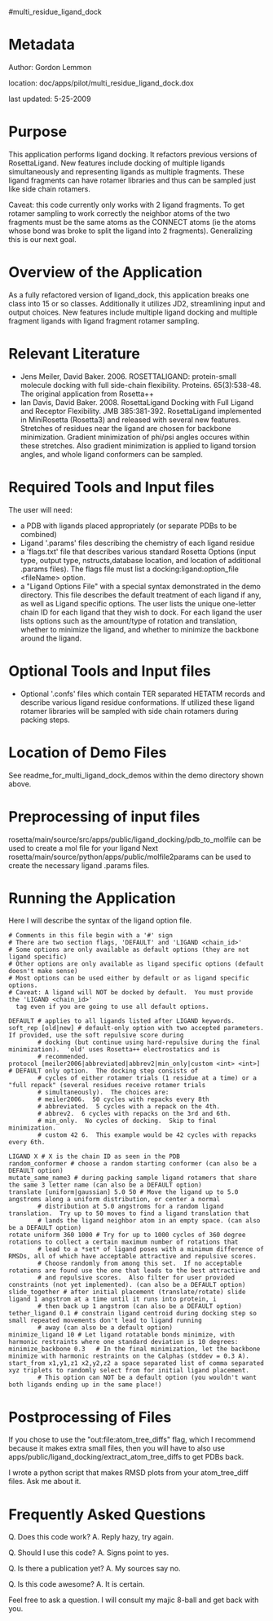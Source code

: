 #multi\_residue\_ligand\_dock

Metadata
========

Author: Gordon Lemmon

location: doc/apps/pilot/multi\_residue\_ligand\_dock.dox

last updated: 5-25-2009

Purpose
=======

This application performs ligand docking. It refactors previous versions of RosettaLigand. New features include docking of multiple ligands simultaneously and representing ligands as multiple fragments. These ligand fragments can have rotamer libraries and thus can be sampled just like side chain rotamers.

Caveat: this code currently only works with 2 ligand fragments. To get rotamer sampling to work correctly the neighbor atoms of the two fragments must be the same atoms as the CONNECT atoms (ie the atoms whose bond was broke to split the ligand into 2 fragments). Generalizing this is our next goal.

Overview of the Application
===========================

As a fully refactored version of ligand\_dock, this application breaks one class into 15 or so classes. Additionally it utilizes JD2, streamlining input and output choices. New features include multiple ligand docking and multiple fragment ligands with ligand fragment rotamer sampling.

Relevant Literature
===================

-   Jens Meiler, David Baker. 2006. ROSETTALIGAND: protein-small molecule docking with full side-chain flexibility. Proteins. 65(3):538-48. The original application from Rosetta++
-   Ian Davis, David Baker. 2008. RosettaLigand Docking with Full Ligand and Receptor Flexibility. JMB 385:381-392. RosettaLigand implemented in MiniRosetta (Rosetta3) and released with several new features. Stretches of residues near the ligand are chosen for backbone minimization. Gradient minimization of phi/psi angles occures within these stretches. Also gradient minimization is applied to ligand torsion angles, and whole ligand conformers can be sampled.

Required Tools and Input files
==============================

The user will need:

-   a PDB with ligands placed appropriately (or separate PDBs to be combined)
-   Ligand '.params' files describing the chemistry of each ligand residue
-   a 'flags.txt' file that describes various standard Rosetta Options (input type, output type, nstructs,database location, and location of additional .params files). The flags file must list a docking:ligand:option\_file \<fileName\> option.
-   a "Ligand Options File" with a special syntax demonstrated in the demo directory. This file describes the default treatment of each ligand if any, as well as Ligand specific options. The user lists the unique one-letter chain ID for each ligand that they wish to dock. For each ligand the user lists options such as the amount/type of rotation and translation, whether to minimize the ligand, and whether to minimize the backbone around the ligand.

Optional Tools and Input files
==============================

-   Optional '.confs' files which contain TER separated HETATM records and describe various ligand residue conformations. If utilized these ligand rotamer libraries will be sampled with side chain rotamers during packing steps.

Location of Demo Files
======================

See readme\_for\_multi\_ligand\_dock\_demos within the demo directory shown above.

Preprocessing of input files
============================

rosetta/main/source/src/apps/public/ligand\_docking/pdb\_to\_molfile can be used to create a mol file for your ligand Next rosetta/main/source/python/apps/public/molfile2params can be used to create the necessary ligand .params files.

Running the Application
=======================

Here I will describe the syntax of the ligand option file.

```
# Comments in this file begin with a '#' sign
# There are two section flags, 'DEFAULT' and 'LIGAND <chain_id>'
# Some options are only available as default options (they are not ligand specific)
# Other options are only available as ligand specific options (default doesn't make sense)
# Most options can be used either by default or as ligand specific options.
# Caveat: A ligand will NOT be docked by default.  You must provide the 'LIGAND <chain_id>'
  tag even if you are going to use all default options.

DEFAULT # applies to all ligands listed after LIGAND keywords.
soft_rep [old|new] # default-only option with two accepted parameters.  If provided, use the soft repulsive score during
        # docking (but continue using hard-repulsive during the final minimization).  'old' uses Rosetta++ electrostatics and is
        # recommended.
protocol [meiler2006|abbreviated|abbrev2|min_only|custom <int> <int>] # DEFAULT only option.  The docking step consists of
        # cycles of either rotamer trials (1 residue at a time) or a "full repack" (several residues receive rotamer trials
        # simultaneously).  The choices are:
        # meiler2006.  50 cycles with repacks every 8th
        # abbreviated.  5 cycles with a repack on the 4th.
        # abbrev2.  6 cycles with repacks on the 3rd and 6th.
        # min_only.  No cycles of docking.  Skip to final minimization.
        # custom 42 6.  This example would be 42 cycles with repacks every 6th.

LIGAND X # X is the chain ID as seen in the PDB
random_conformer # choose a random starting conformer (can also be a DEFAULT option)
mutate_same_name3 # during packing sample ligand rotamers that share the same 3 letter name (can also be a DEFAULT option)
translate [uniform|gaussian] 5.0 50 # Move the ligand up to 5.0 angstroms along a uniform distribution, or center a normal
        # distribution at 5.0 angstroms for a random ligand translation.  Try up to 50 moves to find a ligand translation that
        # lands the ligand neighbor atom in an empty space. (can also be a DEFAULT option)
rotate uniform 360 1000 # Try for up to 1000 cycles of 360 degree rotations to collect a certain maximum number of rotations that
        # lead to a *set* of ligand poses with a minimum difference of RMSDs, all of which have acceptable attractive and repulsive scores.
        # Choose randomly from among this set.  If no acceptable rotations are found use the one that leads to the best attractive and
        # and repulsive scores.  Also filter for user provided constraints (not yet implemented). (can also be a DEFAULT option)
slide_together # after initial placement (translate/rotate) slide ligand 1 angstrom at a time until it runs into protein, i
        # then back up 1 angstrom (can also be a DEFAULT option)
tether_ligand 0.1 # constrain ligand centroid during docking step so small repeated movements don't lead to ligand running
        # away (can also be a default option)
minimize_ligand 10 # Let ligand rotatable bonds minimize, with harmonic restraints where one standard deviation is 10 degrees:
minimize_backbone 0.3   # In the final minimization, let the backbone minimize with harmonic restraints on the Calphas (stddev = 0.3 A).
start_from x1,y1,z1 x2,y2,z2 a space separated list of comma separated xyz triplets to randomly select from for initial ligand placement.
        # This option can NOT be a default option (you wouldn't want both ligands ending up in the same place!)
```



Postprocessing of Files
=======================

If you chose to use the "out:file:atom\_tree\_diffs" flag, which I recommend because it makes extra small files, then you will have to also use apps/public/ligand\_docking/extract\_atom\_tree\_diffs to get PDBs back.

I wrote a python script that makes RMSD plots from your atom\_tree\_diff files. Ask me about it.

Frequently Asked Questions
==========================

Q. Does this code work? A. Reply hazy, try again. 

Q. Should I use this code? A. Signs point to yes. 

Q. Is there a publication yet? A. My sources say no. 

Q. Is this code awesome? A. It is certain.

Feel free to ask a question. I will consult my majic 8-ball and get back with you.
